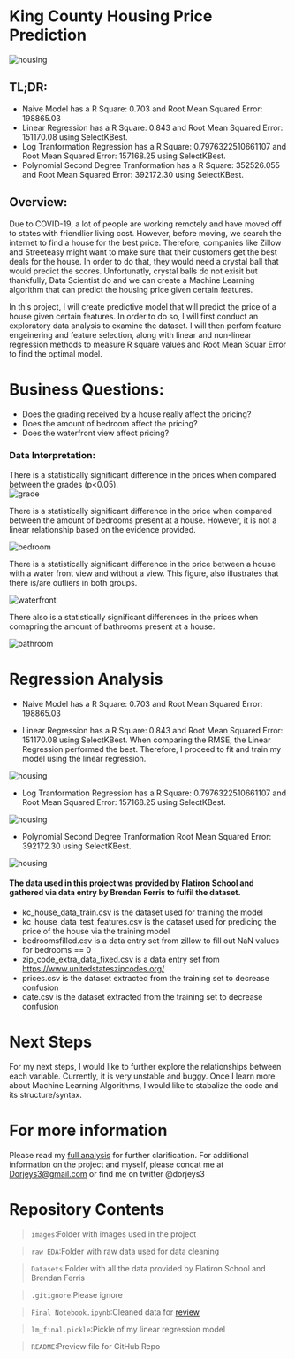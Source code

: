 # King County Housing Price Prediction

![housing](./images/HOUSING-IMAGE.png)

## TL;DR:
- Naive Model has a R Square:  0.703 and Root Mean Squared Error:  198865.03
- Linear Regression has a R Square:  0.843 and Root Mean Squared Error:  151170.08 using SelectKBest. 
- Log Tranformation Regression has a R Square:  0.7976322510661107 and Root Mean Squared Error: 157168.25 using SelectKBest. 
- Polynomial Second Degree Tranformation has a R Square: 352526.055 and Root Mean Squared Error: 392172.30 using SelectKBest.

## Overview: 
 Due to COVID-19, a lot of people are working remotely and have moved off to states with friendlier living cost. However, before moving, we search the internet to find a house for the best price. Therefore, companies like Zillow and Streeteasy might want to make sure that their customers get the best deals for the house. In order to do that, they would need a crystal ball that would predict the scores. Unfortunatly, crystal balls do not exisit but thankfully, Data Scientist do and we can create a Machine Learning algorithm that can predict the housing price given certain features. 

In this project, I will create predictive model that will predict the price of a house given certain features. In order to do so, I will first conduct an exploratory data analysis to examine the dataset. I will then perfom feature engeinering and feature selection, along with linear and non-linear regression methods to measure R square values and Root Mean Squar Error to find the optimal model.   


# Business Questions: 
- Does the grading received by a house really affect the pricing? 
- Does the amount of bedroom affect the pricing? 
- Does the waterfront view affect pricing? 

### Data Interpretation:
There is a statistically significant difference in the prices when compared between the grades (p<0.05).  
![grade](./images/grade_vs_price.png)

There is a statistically significant difference in the price when compared between the amount of bedrooms present at a house. However, it is not a linear relationship based on the evidence provided. 

![bedroom](./images/bedroom_vs_price.png)

There is a statistically significant difference in the price between a house with a water front view and without a view. This figure, also illustrates that there is/are outliers in both groups. 

![waterfront](./images/waterfron_vs_price.png)

There also is a statistically significant differences in the prices when comapring the amount of bathrooms present at a house.

![bathroom](./images/bathroom_vs_price.png)

# Regression Analysis
- Naive Model has a R Square: 0.703 and Root Mean Squared Error: 198865.03

- Linear Regression has a R Square: 0.843 and Root Mean Squared Error: 151170.08 using SelectKBest. When comparing the RMSE, the Linear Regression performed the best. Therefore, I proceed to fit and train my model using the linear regression. 

![housing](./images/LR.png)

- Log Tranformation Regression has a R Square: 0.7976322510661107 and Root Mean Squared Error: 157168.25 using SelectKBest. 

![housing](./images/Log.png)

- Polynomial Second Degree Tranformation Root Mean Squared Error: 392172.30 using SelectKBest.

![housing](./images/poly.png)



#### The data used in this project was provided by Flatiron School and gathered via data entry by Brendan Ferris to fulfil the dataset. 
- kc_house_data_train.csv is the dataset used for training the model
- kc_house_data_test_features.csv is the dataset used for predicing the price of the house via the training model
- bedroomsfilled.csv is a data entry set from zillow to fill out NaN values for bedrooms == 0 
- zip_code_extra_data_fixed.csv is a data entry set from https://www.unitedstateszipcodes.org/ 
- prices.csv is the dataset extracted from the training set to decrease confusion
- date.csv is the dataset extracted from the training set to decrease confusion



# Next Steps
For my next steps, I would like to further explore the relationships between each variable.
Currently, it is very unstable and buggy. Once I learn more about Machine Learning Algorithms, I would like to stabalize the code and its structure/syntax.



# For more information
Please read my [full analysis](https://github.com/dorjeys3/King_County_Real_Estate/blob/master/Final%20Notebook.ipynb) for further clarification. 
For additional information on the project and myself, please concat me at Dorjeys3@gmail.com or find me on twitter @dorjeys3 


# Repository Contents 
>`images`:Folder with images used in the project

>`raw EDA`:Folder with raw data used for data cleaning

>`Datasets`:Folder with all the data provided by Flatiron School and Brendan Ferris

>`.gitignore`:Please ignore

>`Final Notebook.ipynb`:Cleaned data for [review](https://github.com/dorjeys3/Movies-Analysis/blob/master/Microsoft%20Movie%20Analysis.ipynb)

>`lm_final.pickle`:Pickle of my linear regression model

>`README`:Preview file for GitHub Repo
